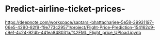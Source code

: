 # Predict-airline-ticket-prices-
https://deepnote.com/workspace/saptarsi-bhattacharjee-5e58-39931197-06e5-4290-82f9-f9e773c29571/project/Flight-Price-Prediction-154162c9-c9ef-4c24-92db-441ea848031a/%2FML_Flight_price_UPload.ipynb
